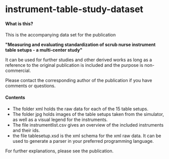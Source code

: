 <h1>instrument-table-study-dataset</h1>

<h4>What is this?</h4>

This is the accompanying data set for the publication

**"Measuring and evaluating standardization of scrub nurse instrument table setups - a multi-center study"**

It can be used for further studies and other derived works as long as a reference to the original publication is included and the purpose is non-commercial.

Please contact the corresponding author of the publication if you have comments or questions.

<h4>Contents</h4>

- The folder xml holds the raw data for each of the 15 table setups.
- The folder jpg holds images of the table setups taken from the simulator, as well as a visual legend for the instruments.
- The file instrumentlist.csv gives an overview of the included instruments and their ids.
- the file tablesetup.xsd is the xml schema for the xml raw data. It can be used to generate a parser in your preferred programming language.

For further explanations, please see the publication.